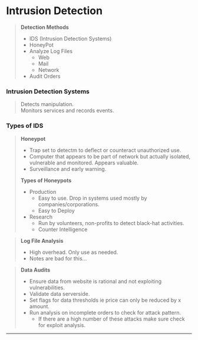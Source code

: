 # Intrusion Detection
>  **Detection Methods**
>  *  IDS (Intrusion Detection Systems)
>  *  HoneyPot
>  *  Analyze Log Files
>     *  Web
>     *  Mail
>     *  Network
>  *  Audit Orders

### Intrusion Detection Systems
>  Detects manipulation.  
>  Monitors services and records events.
  
### Types of IDS
>  **Honeypot**
>  *  Trap set to detectm to deflect or counteract unauthorized use.
>  *  Computer that appears to be part of network but actually isolated, vulnerable and monitored. Appears valuable.
>  *  Surveillance and early warning.
>
>  **Types of Honeypots**
>  *  Production
>     *  Easy to use. Drop in systems used mostly by companies/corporations.
>     *  Easy to Deploy
>  *  Research
>     *  Run by volunteers, non-profits to detect black-hat activities.
>     *  Counter Intelligence

>  **Log File Analysis**
>
>  *  High overhead. Only use as needed.
>  *  Notes are bad for this...

>  **Data Audits**
>
>  *  Ensure data from website is rational and not exploiting vulnerabilities.
>  *  Validate data serverside.
>  *  Set flags for data thresholds ie price can only be reduced by x amount.
>  *  Run analysis on incomplete orders to check for attack pattern.
>     *  If there are a high number of these attacks make sure check for exploit analysis.
---
